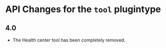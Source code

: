 # API Changes for the `tool` plugintype

## 4.0

- The Health center tool has been completely removed.
